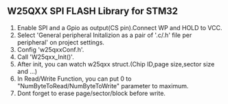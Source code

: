 ## W25QXX SPI FLASH Library for STM32
1. Enable SPI and a Gpio as output(CS pin).Connect WP and HOLD to VCC.
2. Select 'General peripheral Initalizion as a pair of '.c/.h' file per peripheral' on project settings.
3. Config 'w25qxxConf.h'.
4. Call 'W25qxx_Init()'. 
5. After init, you can watch w25qxx struct.(Chip ID,page size,sector size and ...)
6. In Read/Write Function, you can put 0 to "NumByteToRead/NumByteToWrite" parameter to maximum.
7. Dont forget to erase page/sector/block before write.

